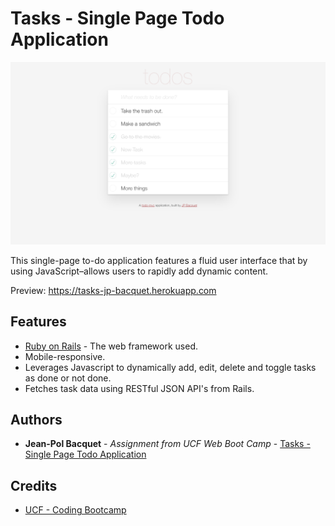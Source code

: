 # Tasks - Single Page Todo Application
![Image of Tasks](app/assets/images/tasks-preview.png)

This single-page to-do application features a fluid user interface that by using JavaScript–allows users to rapidly add dynamic content.

Preview:
https://tasks-jp-bacquet.herokuapp.com


## Features
* [Ruby on Rails](https://guides.rubyonrails.org/) - The web framework used.
* Mobile-responsive.
* Leverages Javascript to dynamically add, edit, delete and toggle tasks as done or not done.
* Fetches task data using RESTful JSON API's from Rails.



## Authors
* **Jean-Pol Bacquet** - *Assignment from UCF Web Boot Camp* - [Tasks - Single Page Todo Application](https://github.com/jeanpolbac/tasks-jp-bacquet)

## Credits
* [UCF - Coding Bootcamp](https://bootcamp.ce.ucf.edu/coding/)
